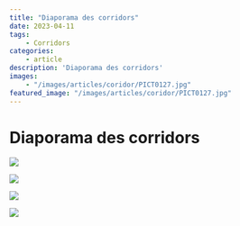 ```yaml
---
title: "Diaporama des corridors"
date: 2023-04-11
tags: 
    - Corridors
categories:
    - article
description: 'Diaporama des corridors'
images:
    - "/images/articles/coridor/PICT0127.jpg"
featured_image: "/images/articles/coridor/PICT0127.jpg"
---
```


# Diaporama des corridors 

![](/images/articles/coridor/PICT0127.jpg) 

![](/images/articles/coridor/PICT0141.jpg) 

![](/images/articles/coridor/raw204.jpg) 

![](/images/articles/coridor/PICT0075.jpg) 
 
